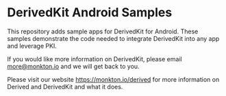# DerivedKit Android Samples

This repository adds sample apps for DerivedKit for Android. These samples demonstrate the code needed to integrate DerivedKit into any app and leverage PKI.

If you would like more information on DerivedKit, please email more@monkton.io and we will get back to you.

Please visit our website https://monkton.io/derived for more information on Derived and DerivedKit and what it does.
